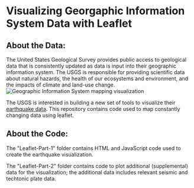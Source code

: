 # Visualizing Georgaphic Information System Data with Leaflet

About the Data:
------------------
The United States Geological Survey provides public access to geological data that is consistently updated as data is input into their geographic information system. The USGS is responsible for providing scientific data about natural hazards, the health of our ecosystems and environment, and the impacts of climate and land-use change.
![Geographic Information System mapping visualization](https://github.com/KyndallB/Data-Mapping/images-and-visuals/gis.jpg "GIS Mapping")

The USGS is interested in building a new set of tools to visualize their [earthquake data](https://earthquake.usgs.gov/earthquakes/feed/v1.0/geojson.php). This repository contains code used to map constantly changing data using leaflet. 


About the Code:
------------------
The "Leaflet-Part-1" folder contains HTML and JavaScript code used to create the earthquake visualization.

The "Leaflet-Part-2" folder contains code to plot additional (supplemental) data for the visualization; the additional data includes relevant seismic and techtonic plate data. 
